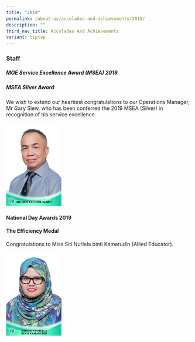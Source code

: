 ```yaml
---
title: "2019"
permalink: /about-us/accolades-and-achievements/2019/
description: ""
third_nav_title: Accolades And Achievements
variant: tiptap
---
```

<h3>Staff</h3>
<h5><strong>MOE Service Excellence Award (MSEA) 2019</strong></h5>
<h5><strong>MSEA Silver Award</strong></h5>
<p>We wish to extend our heartiest congratulations to our Operations Manager,
Mr Gary Siew,&nbsp;who has been conferred the 2019 MSEA (Silver) in recognition
of his service excellence.</p>
<div class="isomer-image-wrapper">
<img style="width: 30%;" height="auto" width="100%" alt="" src="/images/Awards/Mr%20Siew%20Lai%20Lone%20(Gary).jpg">
</div>
<h4><strong>National Day Awards 2019</strong></h4>
<h4><strong>The Efficiency Medal</strong></h4>
<p>Congratulations to Miss Siti Nurlela binti Kamarudin (Allied Educator).</p>
<div class="isomer-image-wrapper">
<img style="width: 30%;" height="auto" width="100%" alt="" src="/images/Awards/Miss%20Siti%20Nurlela%20binti%20Kamarudin.jpg">
</div>
<p></p>